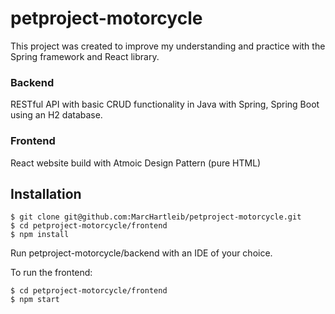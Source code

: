 # petproject-motorcycle

This project was created to improve my understanding and practice with the Spring framework and React library.

### Backend

RESTful API with basic CRUD functionality in Java with Spring, Spring Boot using an H2 database.

### Frontend

React website build with Atmoic Design Pattern (pure HTML)

## Installation

```shell
$ git clone git@github.com:MarcHartleib/petproject-motorcycle.git
$ cd petproject-motorcycle/frontend
$ npm install
```

Run petproject-motorcycle/backend with an IDE of your choice.

To run the frontend: 

```shell
$ cd petproject-motorcycle/frontend
$ npm start
```
